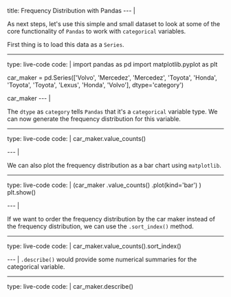 title: Frequency Distribution with Pandas
--- |

  As next steps, let's use this simple and small dataset to look at some of the core functionality of `Pandas` to work with `categorical` variables.

  First thing is to load this data as a `Series`.

---
type: live-code
code: |
  import pandas as pd
  import matplotlib.pyplot as plt

  car_maker = pd.Series(['Volvo', 'Mercedez', 'Mercedez', 'Toyota', 'Honda', 'Toyota', 'Toyota', 'Lexus', 'Honda', 'Volvo'], dtype='category')

  car_maker
--- |

  The `dtype` as `category` tells `Pandas` that it's a `categorical` variable type. We can now generate the frequency distribution for this variable.

---
type: live-code
code: |
  car_maker.value_counts()

--- |

  We can also plot the frequency distribution as a bar chart using `matplotlib`.

---
type: live-code
code: |
  (car_maker
    .value_counts()
    .plot(kind='bar')
  )
  plt.show()

--- |

  If we want to order the frequency distribution by the car maker instead of the frequency distribution, we can use the `.sort_index()` method.

---
type: live-code
code: |
  car_maker.value_counts().sort_index()

--- |
  `.describe()` would provide some numerical summaries for the categorical variable.

---
type: live-code
code: |
  car_maker.describe()

